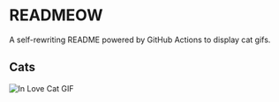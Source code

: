 # READMEOW

A self-rewriting README powered by GitHub Actions to display cat gifs.

## Cats

![In Love Cat GIF](https://media1.giphy.com/media/v1.Y2lkPTlhY2QwMmRhZGxoMTcwNzEya3JlbmZwamM2MHNsZG1jdDVrZ3E0eXp2em1rNjVtbCZlcD12MV9naWZzX3NlYXJjaCZjdD1n/MDJ9IbxxvDUQM/200.gif)
